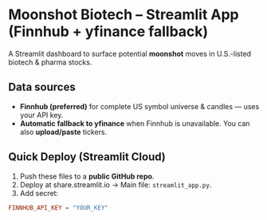 # Moonshot Biotech – Streamlit App (Finnhub + yfinance fallback)
A Streamlit dashboard to surface potential **moonshot** moves in U.S.-listed biotech & pharma stocks.

## Data sources
- **Finnhub (preferred)** for complete US symbol universe & candles — uses your API key.
- **Automatic fallback to yfinance** when Finnhub is unavailable. You can also **upload/paste** tickers.

## Quick Deploy (Streamlit Cloud)
1) Push these files to a **public GitHub repo**.
2) Deploy at share.streamlit.io → Main file: `streamlit_app.py`.
3) Add secret:
```toml
FINNHUB_API_KEY = "YOUR_KEY"
```
